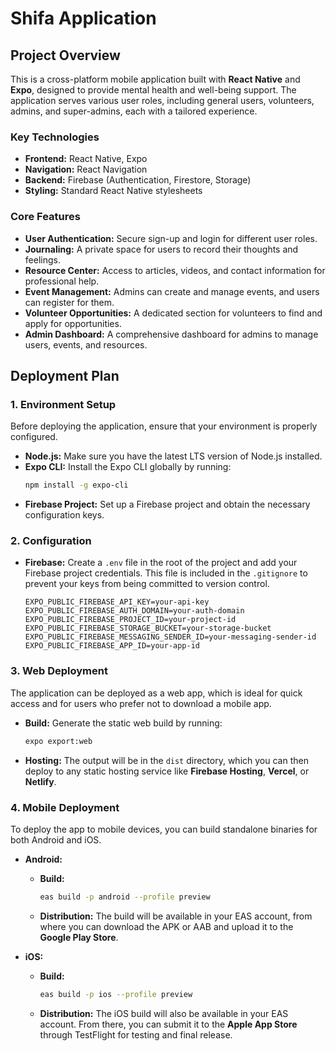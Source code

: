 
# Shifa Application

## Project Overview

This is a cross-platform mobile application built with **React Native** and **Expo**, designed to provide mental health and well-being support. The application serves various user roles, including general users, volunteers, admins, and super-admins, each with a tailored experience.

### Key Technologies

- **Frontend:** React Native, Expo
- **Navigation:** React Navigation
- **Backend:** Firebase (Authentication, Firestore, Storage)
- **Styling:** Standard React Native stylesheets

### Core Features

- **User Authentication:** Secure sign-up and login for different user roles.
- **Journaling:** A private space for users to record their thoughts and feelings.
- **Resource Center:** Access to articles, videos, and contact information for professional help.
- **Event Management:** Admins can create and manage events, and users can register for them.
- **Volunteer Opportunities:** A dedicated section for volunteers to find and apply for opportunities.
- **Admin Dashboard:** A comprehensive dashboard for admins to manage users, events, and resources.

## Deployment Plan

### 1. Environment Setup

Before deploying the application, ensure that your environment is properly configured.

- **Node.js:** Make sure you have the latest LTS version of Node.js installed.
- **Expo CLI:** Install the Expo CLI globally by running:
  ```bash
  npm install -g expo-cli
  ```
- **Firebase Project:** Set up a Firebase project and obtain the necessary configuration keys.

### 2. Configuration

- **Firebase:** Create a `.env` file in the root of the project and add your Firebase project credentials. This file is included in the `.gitignore` to prevent your keys from being committed to version control.

  ```
  EXPO_PUBLIC_FIREBASE_API_KEY=your-api-key
  EXPO_PUBLIC_FIREBASE_AUTH_DOMAIN=your-auth-domain
  EXPO_PUBLIC_FIREBASE_PROJECT_ID=your-project-id
  EXPO_PUBLIC_FIREBASE_STORAGE_BUCKET=your-storage-bucket
  EXPO_PUBLIC_FIREBASE_MESSAGING_SENDER_ID=your-messaging-sender-id
  EXPO_PUBLIC_FIREBASE_APP_ID=your-app-id
  ```

### 3. Web Deployment

The application can be deployed as a web app, which is ideal for quick access and for users who prefer not to download a mobile app.

- **Build:** Generate the static web build by running:
  ```bash
  expo export:web
  ```
- **Hosting:** The output will be in the `dist` directory, which you can then deploy to any static hosting service like **Firebase Hosting**, **Vercel**, or **Netlify**.

### 4. Mobile Deployment

To deploy the app to mobile devices, you can build standalone binaries for both Android and iOS.

- **Android:**
  - **Build:**
    ```bash
    eas build -p android --profile preview
    ```
  - **Distribution:** The build will be available in your EAS account, from where you can download the APK or AAB and upload it to the **Google Play Store**.

- **iOS:**
  - **Build:**
    ```bash
    eas build -p ios --profile preview
    ```
  - **Distribution:** The iOS build will also be available in your EAS account. From there, you can submit it to the **Apple App Store** through TestFlight for testing and final release. 